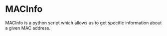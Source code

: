# MACInfo
MACInfo is a python script which allows us to get specific information about a given MAC address.
